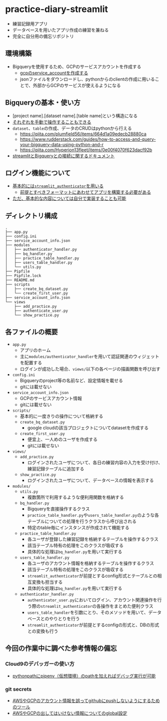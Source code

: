 # practice-diary-streamlit
- 練習記録用アプリ
- データベースを用いたアプリ作成の練習を兼ねる
- 完全に自分用の備忘リポジトリ

## 環境構築
- Bigqueryを使用するため、GCPのサービスアカウントを作成する
    - [gcpのservice_accountを作成する](https://cloud.google.com/docs/authentication/production?hl=ja)
    - jsonファイルをダウンロードし、pythonからのclientの作成に用いることで、外部からGCPのサービスが使えるようになる

## Bigqueryの基本・使い方
- [project name].[dataset name].[table name]という構造になる
- [それぞれを手動で操作することもできる](https://console.cloud.google.com/bigquery)
- `dataset`、`table`の作成、データのCRUDはpythonから行える
    - https://qiita.com/plumfield56/items/664d1a09edecb28880ca
    - https://www.rudderstack.com/guides/how-to-access-and-query-your-bigquery-data-using-python-and-r
    - https://qiita.com/Hyperion13fleet/items/0e00f4070f623dacf92b
- [streamlitとBigqueryとの接続に関するドキュメント](https://docs.streamlit.io/knowledge-base/tutorials/databases/bigquery)

## ログイン機能について
- [基本的には`streamlit_authenticator`を用いる](https://pypi.org/project/streamlit-authenticator/)
    - [前提とすべきフォーマットにあわせてアプリを構築する必要がある](https://stackoverflow.com/questions/73152424/streamlit-authenticate-init-got-multiple-values-for-argument-cookie-expir)
- [ただ、基本的な内容については自分で実装することも可能](https://zenn.dev/lapisuru/articles/3ae6dd82e36c29a27190)

## ディレクトリ構成
```
.
├── app.py
├── config.ini
├── service_account_info.json
├── modules
│   ├── authenticator_handler.py
│   ├── bq_handler.py
│   ├── practice_table_handler.py
│   ├── users_table_handler.py
│   └── utils.py
├── Pipfile
├── Pipfile.lock
├── README.md
├── scripts
│   ├── create_bq_dataset.py
│   └── create_first_user.py
├── service_account_info.json
└── views
    ├── add_practice.py
    ├── authenticate_user.py
    └── show_practice.py
```

## 各ファイルの概要
- `app.py`
    - アプリのホーム
    - 主に`modules/authenticator_handler`を用いて認証関連のウィジェットを配置する
    - ログインが成功した場合、`views/`以下の各ページの描画関数を呼び出す
- `config.ini`
    - Bigqueryのproject等の名前など、設定情報を載せる
    - gitには載せない
- `service_account_info.json`
    - GCPのサービスアカウント情報
    - gitには載せない
- `scripts/`
    - 基本的に一度きりの操作について格納する
    - `create_bq_dataset.py`
        - google cloudの該当プロジェクトについてdatasetを作成する
    - `create_first_user.py`
        - 便宜上、一人めのユーザを作成する
        - gitには載せない
- `views/`
    - `add_practice.py`
        - ログインされたユーザについて、各日の練習内容の入力を受け付け、練習記録テーブルに追加する
    - `show_practice.py`
        - ログインされたユーザについて、データベースの情報を表示する
- `modules/`
    - `utils.py`
        - 複数箇所で利用するような便利用関数を格納する
    - `bq_handler.py`
        - Bigqueryを直接操作するクラス
        - `practice_table_handler.py`や`users_table_handler.py`のような各テーブルについての処理を行うクラスから呼び出される
        - 特定のtable毎にインスタンスが作成されて機能する
    - `practice_table_handler.py`
        - 各ユーザが登録した練習記録を格納するテーブルを操作するクラス
        - 該当テーブル特有の処理をこのクラスが吸収する
        - 具体的な処理は`bq_handler.py`を用いて実行する
    - `users_table_handler.py`
        - 各ユーザのアカウント情報を格納するテーブルを操作するクラス
        - 該当テーブル特有の処理をこのクラスが吸収する
        - `streamlit_authenticator`が前提とするconfig形式とテーブルとの相互変換も担当する
        - 具体的な処理は`bq_handler.py`を用いて実行する
    - `authenticator_handler.py`
        - `authenticator_user.py`においてログイン、アカウント関連操作を行う際の`streamlit_authenticator`の各操作をまとめた便利クラス
        - `users_table_handler`を引数にとり、そのメソッドを用いて、データベースとのやりとりを行う
        - `streamlit_authenticator`が前提とするconfigの形式と、DBの形式との変換も行う


## 今回の作業中に調べた参考情報の備忘
### Cloud9のデバッガーの使い方
- [pythonpathにpipenv（仮想環境）のpathを加えればデバッグ実行が可能](https://predora005.hatenablog.com/entry/2020/09/25/190000)

### git secrets
- [AWSやGCPのアカウント情報を誤ってgithubにpushしないようにするためのツール](https://zenn.dev/kkk777/articles/8f55db1e9678f2)
- [AWSやGCPの出してはいけない情報についてのglobal設定](https://note.com/teitei_tk/n/ne1f2fa5a96bb)